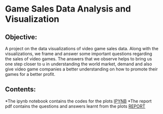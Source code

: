 # Game Sales Data Analysis and Visualization

## Objective:
A project on the data visualizations of video game sales data. Along with the visualizations, we frame and answer some important questions regarding the sales of video games. The answers that we observe helps to bring us one step closer to u in understanding the world market, demand and also give video game companies a better understanding on how to promote their games for a better profit.

## Contents:
*The ipynb notebook contains the codes for the plots [IPYNB](https://github.com/Dharineesh-Karthikeyan/Video-game-sales-Visualization/blob/main/Case_Study.ipynb)
*The report pdf contains the questions and answers learnt from the plots [REPORT](https://github.com/Dharineesh-Karthikeyan/Video-game-sales-Visualization/blob/main/Report.pdf)

